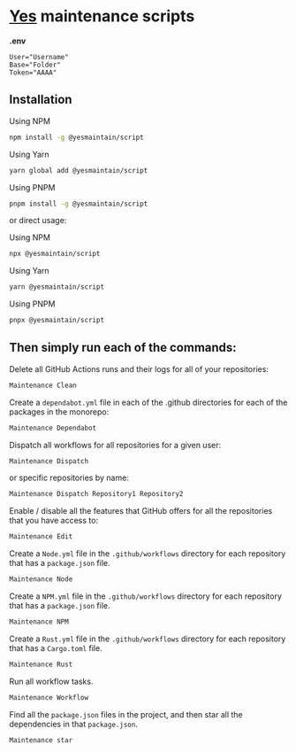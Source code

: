 # [Yes] maintenance scripts

**.env**

```env
User="Username"
Base="Folder"
Token="AAAA"
```

## Installation

Using NPM

```sh
npm install -g @yesmaintain/script
```

Using Yarn

```sh
yarn global add @yesmaintain/script
```

Using PNPM

```sh
pnpm install -g @yesmaintain/script
```

or direct usage:

Using NPM

```sh
npx @yesmaintain/script
```

Using Yarn

```sh
yarn @yesmaintain/script
```

Using PNPM

```sh
pnpx @yesmaintain/script
```

## Then simply run each of the commands:

Delete all GitHub Actions runs and their logs for all of your repositories:

```sh
Maintenance Clean
```

Create a `dependabot.yml` file in each of the .github directories for each of
the packages in the monorepo:

```sh
Maintenance Dependabot
```

Dispatch all workflows for all repositories for a given user:

```sh
Maintenance Dispatch
```

or specific repositories by name:

```sh
Maintenance Dispatch Repository1 Repository2
```

Enable / disable all the features that GitHub offers for all the repositories
that you have access to:

```sh
Maintenance Edit
```

Create a `Node.yml` file in the `.github/workflows` directory for each
repository that has a `package.json` file.

```sh
Maintenance Node
```

Create a `NPM.yml` file in the `.github/workflows` directory for each repository
that has a `package.json` file.

```sh
Maintenance NPM
```

Create a `Rust.yml` file in the `.github/workflows` directory for each
repository that has a `Cargo.toml` file.

```sh
Maintenance Rust
```

Run all workflow tasks.

```sh
Maintenance Workflow
```

Find all the `package.json` files in the project, and then star all the
dependencies in that `package.json`.

```sh
Maintenance star
```

[yes]: https://github.com/YesMaintain
[@yesmaintain/script]: https://npmjs.org/@yesmaintain/script
